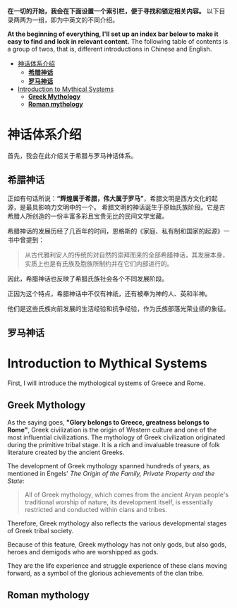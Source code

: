 **在一切的开始，我会在下面设置一个索引栏，便于寻找和锁定相关内容。** 以下目录两两为一组，即为中英文的不同介绍。

**At the beginning of everything, I'll set up an index bar below to make it easy to find and lock in relevant content.** The following table of contents is a group of twos, that is, different introductions in Chinese and English.

<!-- TOC -->

- [神话体系介绍](#%E7%A5%9E%E8%AF%9D%E4%BD%93%E7%B3%BB%E4%BB%8B%E7%BB%8D)
    - [**希腊神话**](#%E5%B8%8C%E8%85%8A%E7%A5%9E%E8%AF%9D)
    - [**罗马神话**](#%E7%BD%97%E9%A9%AC%E7%A5%9E%E8%AF%9D)
- [Introduction to Mythical Systems](#introduction-to-mythical-systems)
    - [**Greek Mythology**](#greek-mythology)
    - [**Roman mythology**](#roman-mythology)

<!-- /TOC -->

# 神话体系介绍

首先，我会在此介绍关于希腊与罗马神话体系。

## **希腊神话**

正如有句话所说：**“辉煌属于希腊，伟大属于罗马”**，希腊文明是西方文化的起源，是最具影响力文明中的一个。
希腊文明的神话诞生于原始氏族阶段。它是古希腊人所创造的一份丰富多彩且宝贵无比的民间文学宝藏。

希腊神话的发展历经了几百年的时间，恩格斯的《家庭、私有制和国家的起源》一书中曾提到：
> 从古代雅利安人的传统的对自然的崇拜而来的全部希腊神话，其发展本身，实质上也是有氏族及胞族所制约并在它们内部进行的。

因此，希腊神话也反映了希腊氏族社会各个不同发展阶段。

正因为这个特点，希腊神话中不仅有神祇，还有被奉为神的人、英和半神。

他们是这些氏族向前发展的生活经验和抗争经验，作为氏族部落光荣业绩的象征。

## **罗马神话**




# Introduction to Mythical Systems

First, I will introduce the mythological systems of Greece and Rome.

## **Greek Mythology**

As the saying goes, **"Glory belongs to Greece, greatness belongs to Rome"**, Greek civilization is the origin of Western culture and one of the most influential civilizations.
The mythology of Greek civilization originated during the primitive tribal stage. It is a rich and invaluable treasure of folk literature created by the ancient Greeks.

The development of Greek mythology spanned hundreds of years, as mentioned in Engels' *The Origin of the Family, Private Property and the State*:
> All of Greek mythology, which comes from the ancient Aryan people's traditional worship of nature, its development itself, is essentially restricted and conducted within clans and tribes.

Therefore, Greek mythology also reflects the various developmental stages of Greek tribal society.

Because of this feature, Greek mythology has not only gods, but also gods, heroes and demigods who are worshipped as gods.

They are the life experience and struggle experience of these clans moving forward, as a symbol of the glorious achievements of the clan tribe.

## **Roman mythology**